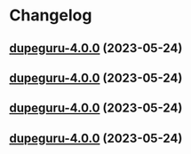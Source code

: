 # Changelog



## [dupeguru-4.0.0](https://github.com/truecharts/charts/compare/dupeguru-3.0.10...dupeguru-4.0.0) (2023-05-24)




## [dupeguru-4.0.0](https://github.com/truecharts/charts/compare/dupeguru-3.0.10...dupeguru-4.0.0) (2023-05-24)




## [dupeguru-4.0.0](https://github.com/truecharts/charts/compare/dupeguru-3.0.10...dupeguru-4.0.0) (2023-05-24)




## [dupeguru-4.0.0](https://github.com/truecharts/charts/compare/dupeguru-3.0.10...dupeguru-4.0.0) (2023-05-24)

